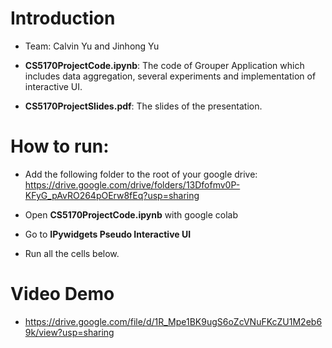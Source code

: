 # Introduction

- Team: Calvin Yu and Jinhong Yu

- **CS5170ProjectCode.ipynb**: The code of Grouper Application which includes data aggregation, several experiments and implementation of interactive UI.

- **CS5170ProjectSlides.pdf**: The slides of the presentation.


# How to run:

- Add the following folder to the root of your google drive: https://drive.google.com/drive/folders/13Dfofmv0P-KFyG_pAvRO264pOErw8fEq?usp=sharing

- Open **CS5170ProjectCode.ipynb** with google colab

- Go to **IPywidgets Pseudo Interactive UI** 

- Run all the cells below.

# Video Demo

- https://drive.google.com/file/d/1R_Mpe1BK9ugS6oZcVNuFKcZU1M2eb69k/view?usp=sharing
